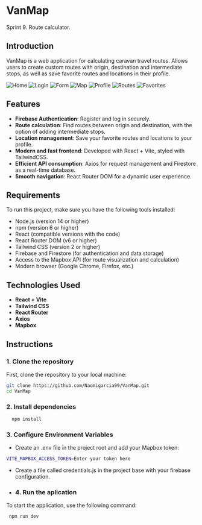 # VanMap
Sprint 9. Route calculator.

## Introduction
VanMap is a web application for calculating caravan travel routes. Allows users to create custom routes with origin, destination and intermediate stops, as well as save favorite routes and locations in their profile.

![Home](./src/assets/images/homeP.png)
![Login](./src/assets/images/loginP.png)
![Form](./src/assets/images/formP.png)
![Map](./src/assets/images/mapP.png)
![Profile](./src/assets/images/profileP.png)
![Routes](./src/assets/images/routesP.png)
![Favorites](./src/assets/images/favoritesP.png)

## Features
- **Firebase Authentication**: Register and log in securely.
- **Route calculation**: Find routes between origin and destination, with the option of adding intermediate stops.
- **Location management**: ​​Save your favorite routes and locations to your profile.
- **Modern and fast frontend**: Developed with React + Vite, styled with TailwindCSS.
- **Efficient API consumption**: Axios for request management and Firestore as a real-time database.
- **Smooth navigation**: React Router DOM for a dynamic user experience.

## Requirements
To run this project, make sure you have the following tools installed:
- Node.js (version 14 or higher)
- npm (version 6 or higher)
- React (compatible versions with the code)
- React Router DOM (v6 or higher)
- Tailwind CSS (version 2 or higher)
- Firebase and Firestore (for authentication and data storage)
- Access to the Mapbox API (for route visualization and calculation)
- Modern browser (Google Chrome, Firefox, etc.)

## Technologies Used
- **React + Vite**
- **Tailwind CSS**
- **React Router**
- **Axios**
- **Mapbox**

## Instructions
### 1. Clone the repository
First, clone the repository to your local machine:
```bash
git clone https://github.com/Naomigarcia99/VanMap.git
cd VanMap
```

### 2. Install dependencies
```bash
  npm install
```

### 3. Configure Environment Variables
- Create an .env file in the project root and add your Mapbox token:
```bash
VITE_MAPBOX_ACCESS_TOKEN=Enter your token here
```
- Create a file called credentials.js in the project base with your firebase configuration.

- ### 4. Run the aplication

To start the application, use the following command:
```bash
 npm run dev
```
